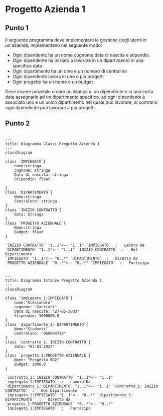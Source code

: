 # Progetto Azienda 1  
 
## Punto 1  
Il seguente programma deve implementare la gestione degli utenti in un'azienda, implementano nel seguente modo:
 - Ogni dipendente ha un nome,cognome,data di nascita e stipendio.
 - Ogni dipendente ha iniziato a lavorare in un dipartimento in una specifica data
 - Ogni dipartimento ha un ome e un numero di centralino
 - Ogni dipendente lavora in uno o più progetti
 - Ogni progetto ha un nome e un budget  

Deve essere possibile creare un istanza di un dipendente e in una certa data assegnarlo ad un dipartimento specifico, ad ogni dipendente è associato uno e un unico dipartimento nel quale può lavorare, al contrario ogni dipendente può lavorare a più progetti.  



## Punto 2  
 
```mermaid

---
title: Diagramma Classi Progetto Azienda 1
---
classDiagram

class `IMPIEGATO`{
    nome:stringa
    cognome: stringa
    Data di nascita: stringa
    Stipendio: float
    
}
class `DIPARTIMENTO`{
    Nome:stringa
    Centralono: stringa
}
class `INIZIO CONTRATTO`{
    data: Stringa
}
class `PROGETTO AZIENDALE`{
    Nome:stringa
    Budget: float
}

`INIZIO CONTRATTO` "1..1"<-- "1..1" `IMPIEGATO`  :   Lavora Da
`DIPARTIMENTO` "1..1"<-- "1..1" `INIZIO CONTRATTO`  :   Nel Dipartimento
`IMPIEGATO` "1..1"<-- "0..*" `DIPARTIMENTO`  :   Diretto da
`PROGETTO AZIENDALE` "0..*"<-- "0..*" `IMPIEGATO`  :   Partecipa

```
```mermaid

---
title: Diagramma Istanze Progetto Azienda 1
---
classDiagram

class `impiegato_1:IMPIEGATO`{
    nome:"Alessandro"
    cognome: "Gautieri"
    Data di nascita: "27-05-2003"
    Stipendio: 1000000.0
}
class `dipartimento_1: DIPARTIMENTO`{
    Nome:"Studenti"
    Centralono: "069064729"
}
class `contratto_1: INIZIO CONTRATTO`{
    data: "01-01-2023"
}
class `progetto_1:PROGETTO AZIENDALE`{
    Nome: "Progetto BD2"
    Budget: 1000.0
}

`contratto_1: INIZIO CONTRATTO` "1..1"<-- "1..1" `impiegato_1:IMPIEGATO`  :   Lavora Da
`dipartimento_1: DIPARTIMENTO` "1..1"<-- "1..1" `contratto_1: INIZIO CONTRATTO`  :   Nel Dipartimento
`impiegato_1:IMPIEGATO` "1..1"<-- "0..*" `dipartimento_1: DIPARTIMENTO`  :   Diretto da
`progetto_1:PROGETTO AZIENDALE` "0..*"<-- "0..*" `impiegato_1:IMPIEGATO`  :   Partecipa
```
